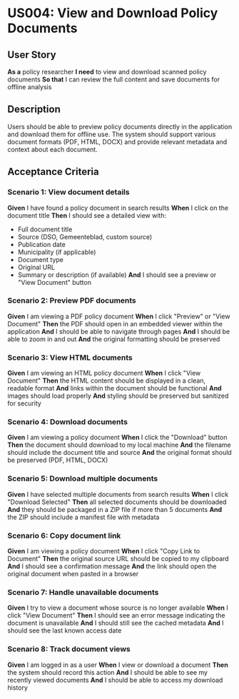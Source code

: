 # US004: View and Download Policy Documents

## User Story

**As a** policy researcher
**I need** to view and download scanned policy documents
**So that** I can review the full content and save documents for offline analysis

## Description

Users should be able to preview policy documents directly in the application and download them for offline use. The system should support various document formats (PDF, HTML, DOCX) and provide relevant metadata and context about each document.

## Acceptance Criteria

### Scenario 1: View document details

**Given** I have found a policy document in search results
**When** I click on the document title
**Then** I should see a detailed view with:
- Full document title
- Source (DSO, Gemeenteblad, custom source)
- Publication date
- Municipality (if applicable)
- Document type
- Original URL
- Summary or description (if available)
**And** I should see a preview or "View Document" button

### Scenario 2: Preview PDF documents

**Given** I am viewing a PDF policy document
**When** I click "Preview" or "View Document"
**Then** the PDF should open in an embedded viewer within the application
**And** I should be able to navigate through pages
**And** I should be able to zoom in and out
**And** the original formatting should be preserved

### Scenario 3: View HTML documents

**Given** I am viewing an HTML policy document
**When** I click "View Document"
**Then** the HTML content should be displayed in a clean, readable format
**And** links within the document should be functional
**And** images should load properly
**And** styling should be preserved but sanitized for security

### Scenario 4: Download documents

**Given** I am viewing a policy document
**When** I click the "Download" button
**Then** the document should download to my local machine
**And** the filename should include the document title and source
**And** the original format should be preserved (PDF, HTML, DOCX)

### Scenario 5: Download multiple documents

**Given** I have selected multiple documents from search results
**When** I click "Download Selected"
**Then** all selected documents should be downloaded
**And** they should be packaged in a ZIP file if more than 5 documents
**And** the ZIP should include a manifest file with metadata

### Scenario 6: Copy document link

**Given** I am viewing a policy document
**When** I click "Copy Link to Document"
**Then** the original source URL should be copied to my clipboard
**And** I should see a confirmation message
**And** the link should open the original document when pasted in a browser

### Scenario 7: Handle unavailable documents

**Given** I try to view a document whose source is no longer available
**When** I click "View Document"
**Then** I should see an error message indicating the document is unavailable
**And** I should still see the cached metadata
**And** I should see the last known access date

### Scenario 8: Track document views

**Given** I am logged in as a user
**When** I view or download a document
**Then** the system should record this action
**And** I should be able to see my recently viewed documents
**And** I should be able to access my download history
